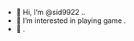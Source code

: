 - 👋 Hi, I’m @sid9922 ..
- 👀 I’m interested in playing game .
- 👋 .

<!---
sid9922/sid9922 is a ✨ special ✨ repository because its `README.md` (this file) appears on your GitHub profile.
You can click the Preview link to take a look at your changes.
--->
